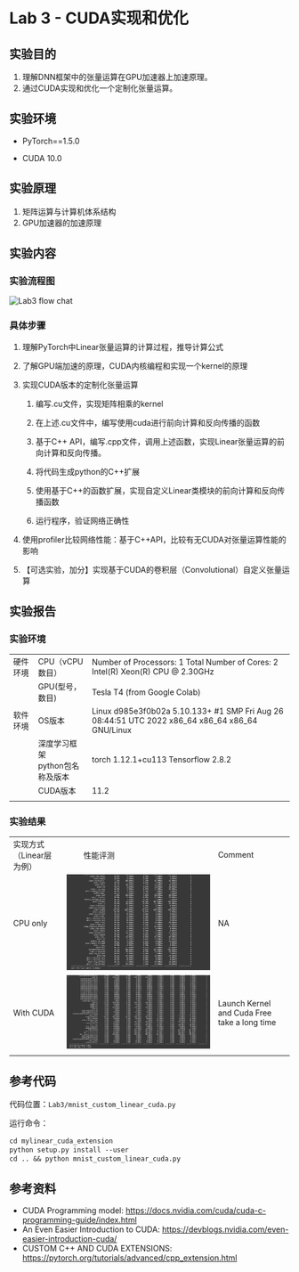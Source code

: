 # Lab 3 - CUDA实现和优化

## 实验目的

1.	理解DNN框架中的张量运算在GPU加速器上加速原理。
2.	通过CUDA实现和优化一个定制化张量运算。

## 实验环境

* PyTorch==1.5.0

* CUDA 10.0

## 实验原理

1.	矩阵运算与计算机体系结构
2.	GPU加速器的加速原理

## 实验内容

### 实验流程图

![](/imgs/Lab3-flow.png "Lab3 flow chat")

### 具体步骤

1.	理解PyTorch中Linear张量运算的计算过程，推导计算公式

2.	了解GPU端加速的原理，CUDA内核编程和实现一个kernel的原理

3.	实现CUDA版本的定制化张量运算

    1. 编写.cu文件，实现矩阵相乘的kernel
   
    2. 在上述.cu文件中，编写使用cuda进行前向计算和反向传播的函数
   
    3. 基于C++ API，编写.cpp文件，调用上述函数，实现Linear张量运算的前向计算和反向传播。

    4. 将代码生成python的C++扩展

    5. 使用基于C++的函数扩展，实现自定义Linear类模块的前向计算和反向传播函数

    6. 运行程序，验证网络正确性

4.	使用profiler比较网络性能：基于C++API，比较有无CUDA对张量运算性能的影响

5.	【可选实验，加分】实现基于CUDA的卷积层（Convolutional）自定义张量运算

## 实验报告

### 实验环境

||||
|--------|--------------|--------------------------|
|硬件环境|CPU（vCPU数目）|Number of Processors:	1 Total Number of Cores:	2 Intel(R) Xeon(R) CPU @ 2.30GHz |
||GPU(型号，数目)|Tesla T4 (from Google Colab)|
|软件环境|OS版本|Linux d985e3f0b02a 5.10.133+ #1 SMP Fri Aug 26 08:44:51 UTC 2022 x86_64 x86_64 x86_64 GNU/Linux|
||深度学习框架<br>python包名称及版本|torch 1.12.1+cu113 Tensorflow 2.8.2|
||CUDA版本|11.2|
||||

### 实验结果

||||
|---------------|---------------------------|-----------|
| 实现方式（Linear层为例）| &nbsp; &nbsp; &nbsp; &nbsp; 性能评测 |Comment|
|<br/> <br/>CPU only<br/> <br/>&nbsp;|![](/Labs/BasicLabs/Lab3/img/Cpp_Linear.png "Lab3 Cpp Linear Layer profiling") |NA|
|<br/> <br/>With CUDA<br/> <br/>&nbsp;|![](/Labs/BasicLabs/Lab3/img/Cuda_GPU.png "Lab3 Cuda Linear Layer profiling")|Launch Kernel and Cuda Free take a long time|
|||||

## 参考代码

代码位置：`Lab3/mnist_custom_linear_cuda.py`

运行命令：
```
cd mylinear_cuda_extension
python setup.py install --user
cd .. && python mnist_custom_linear_cuda.py
```

## 参考资料

* CUDA Programming model: https://docs.nvidia.com/cuda/cuda-c-programming-guide/index.html 
* An Even Easier Introduction to CUDA: https://devblogs.nvidia.com/even-easier-introduction-cuda/ 
* CUSTOM C++ AND CUDA EXTENSIONS: https://pytorch.org/tutorials/advanced/cpp_extension.html
